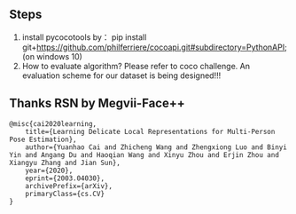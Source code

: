 ## Steps

1. install pycocotools by：
pip install git+https://github.com/philferriere/cocoapi.git#subdirectory=PythonAPI; (on windows 10)
2. How to evaluate algorithm? Please refer to coco challenge. An evaluation scheme for our dataset is being designed!!!

## Thanks RSN by Megvii-Face++
```
@misc{cai2020learning,
    title={Learning Delicate Local Representations for Multi-Person Pose Estimation},
    author={Yuanhao Cai and Zhicheng Wang and Zhengxiong Luo and Binyi Yin and Angang Du and Haoqian Wang and Xinyu Zhou and Erjin Zhou and Xiangyu Zhang and Jian Sun},
    year={2020},
    eprint={2003.04030},
    archivePrefix={arXiv},
    primaryClass={cs.CV}
}
```
